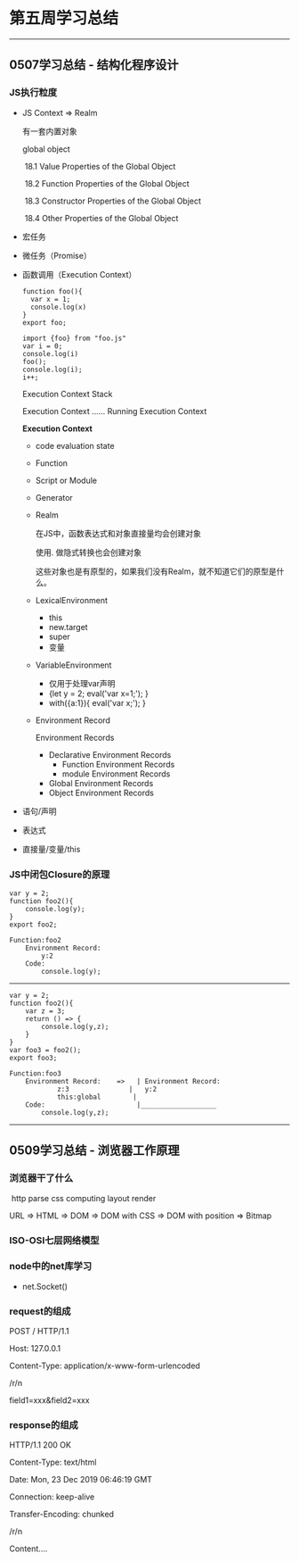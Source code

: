 # 第五周学习总结

---

## 0507学习总结 - 结构化程序设计

### JS执行粒度

* JS Context => Realm

  有一套内置对象

  global object

  ​	18.1 Value Properties of the Global Object

  ​	18.2 Function Properties of the Global Object

  ​	18.3 Constructor Properties of the Global Object

  ​	18.4 Other Properties of the Global Object

* 宏任务

* 微任务（Promise）

* 函数调用（Execution Context）

  ```
  function foo(){
  	var x = 1;
  	console.log(x)
  }
  export foo;
  ```

  ```
  import {foo} from "foo.js"
  var i = 0;
  console.log(i)
  foo();
  console.log(i);
  i++;
  ```

  Execution Context Stack

  Execution Context ......  Running Execution Context

  **Execution Context**

  * code evaluation state

  * Function

  * Script or Module

  * Generator

  * Realm

    在JS中，函数表达式和对象直接量均会创建对象

    使用. 做隐式转换也会创建对象

    这些对象也是有原型的，如果我们没有Realm，就不知道它们的原型是什么。

  * LexicalEnvironment

    * this
    * new.target
    * super
    * 变量

  * VariableEnvironment

    * 仅用于处理var声明
    * {let y = 2; eval('var x=1;'); }
    * with({a:1}){ eval('var x;'); }

  * Environment Record

    Environment Records

    * Declarative Environment Records
      * Function Environment Records
      * module Environment Records
    * Global Environment Records
    * Object Environment Records

* 语句/声明

* 表达式

* 直接量/变量/this

### JS中闭包Closure的原理

```
var y = 2;
function foo2(){
	console.log(y);
}
export foo2;
```

```
Function:foo2
	Environment Record:
		y:2
	Code:
		console.log(y);
```

---

```
var y = 2;
function foo2(){
	var z = 3;
	return () => {
		console.log(y,z);
	}
}
var foo3 = foo2();
export foo3;
```

```
Function:foo3
	Environment Record:    =>   | Environment Record:
			z:3				  |   y:2
			this:global        |
	Code:                       |___________________
		console.log(y,z);
```

---

## 0509学习总结 - 浏览器工作原理

### 浏览器干了什么

​        http          parse    css computing        layout                          render

URL  => HTML => DOM => DOM with CSS => DOM with position => Bitmap

### ISO-OSI七层网络模型

### node中的net库学习

* net.Socket()

### request的组成

POST  /  HTTP/1.1

Host: 127.0.0.1

Content-Type: application/x-www-form-urlencoded

/r/n

field1=xxx&field2=xxx

### response的组成

HTTP/1.1 200 OK

Content-Type: text/html

Date: Mon, 23 Dec 2019 06:46:19 GMT

Connection: keep-alive

Transfer-Encoding: chunked

/r/n

Content....